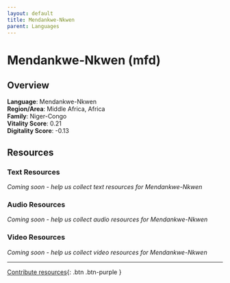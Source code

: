 ```yaml
---
layout: default
title: Mendankwe-Nkwen
parent: Languages
---
```


# Mendankwe-Nkwen (mfd)

## Overview

**Language**: Mendankwe-Nkwen  
**Region/Area**: Middle Africa, Africa  
**Family**: Niger-Congo  
**Vitality Score**: 0.21  
**Digitality Score**: -0.13  

## Resources

### Text Resources
*Coming soon - help us collect text resources for Mendankwe-Nkwen*

### Audio Resources
*Coming soon - help us collect audio resources for Mendankwe-Nkwen*

### Video Resources
*Coming soon - help us collect video resources for Mendankwe-Nkwen*

---

[Contribute resources](https://fairtrain.github.io/){: .btn .btn-purple }
